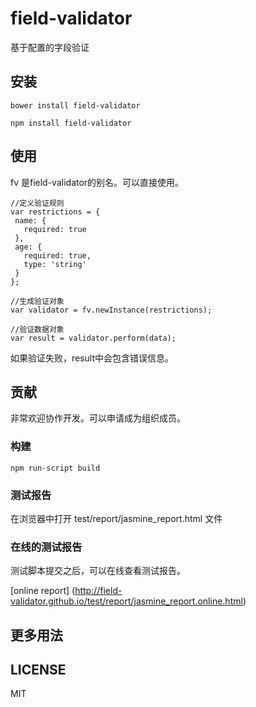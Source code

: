 # field-validator

基于配置的字段验证

## 安装

```
bower install field-validator
```

```
npm install field-validator
```

## 使用
fv 是field-validator的别名。可以直接使用。
 ```
//定义验证规则
var restrictions = {
  name: {
    required: true
  },
  age: {
    required: true,
    type: 'string'
  }
};

//生成验证对象
var validator = fv.newInstance(restrictions);

//验证数据对象
var result = validator.perform(data);

```
如果验证失败，result中会包含错误信息。

## 贡献

非常欢迎协作开发。可以申请成为组织成员。

### 构建
```
npm run-script build
```
### 测试报告
在浏览器中打开 test/report/jasmine_report.html 文件


### 在线的测试报告
测试脚本提交之后，可以在线查看测试报告。

[online report] (http://field-validator.github.io/test/report/jasmine_report.online.html)



## 更多用法

## LICENSE
MIT
